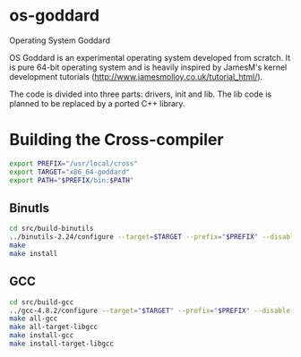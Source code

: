 os-goddard
==========

Operating System Goddard

OS Goddard is an experimental operating system developed from scratch. It is pure 64-bit operating system and is heavily inspired by JamesM's kernel development tutorials (http://www.jamesmolloy.co.uk/tutorial_html/).

The code is divided into three parts: drivers, init and lib. The lib code is planned to be replaced by a ported C++ library.


Building the Cross-compiler
===========================

```sh
export PREFIX="/usr/local/cross"
export TARGET="x86_64-goddard"
export PATH="$PREFIX/bin:$PATH"
```

Binutls
-------

```sh
cd src/build-binutils
../binutils-2.24/configure --target=$TARGET --prefix="$PREFIX" --disable-nls
make
make install
```

GCC
---

```sh
cd src/build-gcc
../gcc-4.8.2/configure --target="$TARGET" --prefix="$PREFIX" --disable-nls --enable-languages=c,c++ --without-headers
make all-gcc
make all-target-libgcc
make install-gcc
make install-target-libgcc
```